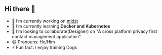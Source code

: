 ## Hi there 👋

- 🔭 I’m currently working on [midst](https://midst.app)
- 🌱 I’m currently learning **Docker and Kubernetes**
- 👯 I’m looking to collaborate(Designer) on "A cross platform privacy first contact management application"
- 😄 Pronouns: He/Him
- ⚡ Fun fact: I enjoy training Dogs
